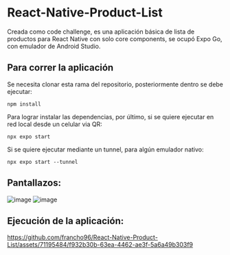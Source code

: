 # React-Native-Product-List
Creada como code challenge, es una aplicación básica de lista de productos para React Native con solo core components, se ocupó Expo Go, con emulador de Android Studio.
## Para correr la aplicación
Se necesita clonar esta rama del repositorio, posteriormente dentro se debe ejecutar:
```
npm install
```
Para lograr instalar las dependencias, por último, si se quiere ejecutar en red local desde un celular via QR:
```
npx expo start
```
Si se quiere ejecutar mediante un tunnel, para algún emulador nativo:
```
npx expo start --tunnel
```
## Pantallazos:
![image](https://github.com/francho96/React-Native-Product-List/assets/71195484/bbf7fd81-0dfd-4b07-8bef-fb223bd74625)
![image](https://github.com/francho96/React-Native-Product-List/assets/71195484/32a24729-fce8-47e4-aa33-5d9f8076a426)

## Ejecución de la aplicación:


https://github.com/francho96/React-Native-Product-List/assets/71195484/f932b30b-63ea-4462-ae3f-5a6a49b303f9

